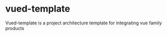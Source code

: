 # vued-template
Vued-template is a project architecture template for integrating vue family products
